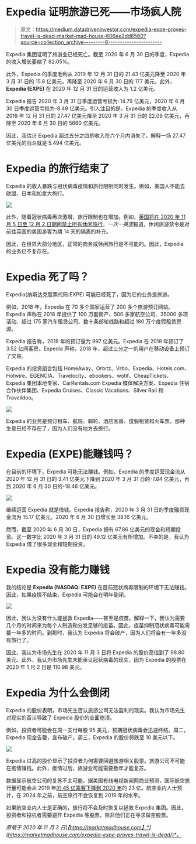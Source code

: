 # Expedia 证明旅游已死——市场疯人院

> 原文：<https://medium.datadriveninvestor.com/expedia-expe-proves-travel-is-dead-market-mad-house-606ee2dd6560?source=collection_archive---------6----------------------->

Expedia 集团证明了旅游业已经死亡。截至 2020 年 6 月 30 日的季度，Expedia 的收入增长萎缩了 82.05%。

此外，Expedia 的季度毛利从 2019 年 12 月 31 日的 21.43 亿美元降至 2020 年 3 月 31 日的 15.8 亿美元，再降至 2020 年 6 月 30 日的 177 美元。此外， **Expedia (EXPE)** 在 2020 年 12 月 31 日的运营收入为 1.2 亿美元。

Expedia 报告 2020 年 3 月 31 日季度运营亏损为-14.79 亿美元，2020 年 6 月 30 日季度运营亏损为-8.49 亿美元。引人注目的是，Expedia 的季度收入从 2019 年 12 月 31 日的 27.47 亿美元降至 2020 年 3 月 31 日的 22.09 亿美元，再降至 2020 年 6 月 30 日的 5660 亿美元。

因此，我估计 Expedia 超过五分之四的收入在六个月内消失了。解释一场 27.47 亿美元的战斗就是 5.494 亿美元。

# Expedia 的旅行结束了

Expedia 的收入暴跌与冠状病毒疫情和旅行限制同时发生。例如，美国人不能去欧盟、日本和加拿大旅行。

![](img/8923dda6a8dda3db1910d2269ccf18da.png)

此外，随着冠状病毒再次激增，旅行限制也在增加。例如，[英国将在 2020 年 11 月 5 日至 12 月 2 日期间禁止所有休闲旅行](https://marketmadhouse.com/helping-your-small-business-survive-covid-19/)，*一次一英里*报道。休闲旅游禁令是对前往英国的美国游客为期 14 天的隔离的补充。

因此，在世界大部分地区，正常的商务或休闲旅行是不可能的。因此，Expedia 的业务已不复存在。

# Expedia 死了吗？

Expedia(纳斯达克股票代码:EXPE) 可能已经死了，因为它的业务是旅游。

例如，2018 年，Expedia 在 70 多个国家运营了 200 多个旅游预订网站。Expedia 声称在 2018 年提供了 100 万套房产、500 多家航空公司、35000 多项活动、超过 175 家汽车租赁公司、数十条邮轮线路和超过 180 万个度假租赁房源。

Expedia 报告称，2018 年的预订量为 997 亿美元。Expedia 在 2018 年预订了 3.52 亿间客房。Expedia 声称，2018 年，超过三分之一的用户在移动设备上预订了交易。

Expedia 的投资组合包括 HomeAway、Orbitz、Vrbo、Expedia、Hotels.com、Hotwire、EGENCIA、Travelocity、ebookers、wotif、CheapTickets、Expedia 集团本地专家、CarRentals.com Expedia 媒体解决方案、Expedia 住宿合作伙伴集团、Expedia Cruises、Classic Vacations、Silver Rail 和 Travelldoo。

![](img/99e3d2d01ae0e3d57183485269d13540.png)

Expedia 的业务是预订租车、航班、邮轮、酒店客房、度假租赁和火车票。那种生意已经不存在了，因为人们没有地方去旅行。

# Expedia (EXPE)能赚钱吗？

在目前的环境下，Expedia 可能无法赚钱。例如，Expedia 的季度运营现金流从 2020 年 12 月 31 日的 3.41 亿美元下降到 2020 年 3 月 31 日的-7.84 亿美元，再到 2020 年 6 月 30 日的-18.46 亿美元。

![](img/0efc6c97dc023aa25623b7eb951f685d.png)

继续运营 Expedia 就是借钱。Expedia 报告称，2020 年 3 月 31 日的季度融资现金流为 15.17 亿美元，2020 年 6 月 30 日增长至 38.16 亿美元。

然而，截至 2020 年 6 月 30 日，Expedia 拥有 67.86 亿美元的现金和短期投资。这一数字比 2020 年 3 月 31 日的 49.12 亿美元有所增加。不幸的是，我认为 Expedia 借了很多现金和短期投资。

# Expedia 没有能力赚钱

我的结论是 **Expedia (NASDAQ: EXPE)** 在目前冠状病毒限制的环境下无法赚钱。因此，如果疫情不结束，Expedia 可能会在明年倒闭。

![](img/736c0ef1630edd1053d8512ad94cdbcc.png)

因此，我认为没有什么能拯救 Expedia——甚至是疫苗。解释一下，我认为需要几个月的时间来为每个人制造和分发足够的疫苗。因此，疫苗抑制冠状病毒可能需要一年多的时间。到那时，我认为 Expedia 将会破产，因为人们将会有一年多没有旅行了。

因此，我认为市场先生在 2020 年 11 月 3 日将 Expedia 的股价高估到了 98.80 美元。此外，我认为市场先生未能承认冠状病毒的现实，因为 Expedia 的股票在 2020 年 1 月 2 日是 110.98 美元。

# Expedia 为什么会倒闭

Expedia 的股价表明，市场先生否认旅游公司无法盈利的现实。我认为市场先生对现实的否认导致了 Expedia 股价的全面崩溃。

例如，投资者可能会在周一支付每股 95 美元，预期冠状病毒会迅速终结。周二，Expedia 现金告罄，宣布破产。周三，Expedia 的股价将跌至 10 美元以下。

![](img/5a1066341131bde6f73b87b95670a1ed.png)

Expedia 过高的股价显示了投资者为何需要回避旅游相关股票。旅游公司不可能在疫情赚钱。此外，疫情过后，旅游业可能需要数年才能复苏。

数据显示航空公司的复苏不太可能。据美国有线电视新闻网商业预测，国际航空旅行量可能会从 2019 年[的 45 亿乘客下降到 2020 年](https://www.cnn.com/2020/09/30/business/coronavirus-aviation-jobs-atag/index.html)的 23 亿。航空业内人士预计，在 2024 年之前，航空旅行不会恢复到 2019 年的水平。

如果航空业内人士是正确的，旅行将不会及时恢复以拯救 Expedia 集团。因此，投资者和投机者需要避开 Expedia 等股票，除非他们正在寻求做空股票。

*原载于 2020 年 11 月 3 日*[*【https://marketmadhouse.com】*](https://marketmadhouse.com/expedia-expe-proves-travel-is-dead/)*。*